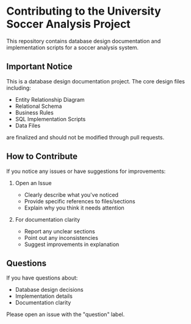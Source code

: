 # Contributing to the University Soccer Analysis Project

This repository contains database design documentation and implementation scripts for a soccer analysis system.

## Important Notice

This is a database design documentation project. The core design files including:
- Entity Relationship Diagram
- Relational Schema
- Business Rules
- SQL Implementation Scripts
- Data Files

are finalized and should not be modified through pull requests.

## How to Contribute

If you notice any issues or have suggestions for improvements:

1. Open an Issue
   - Clearly describe what you've noticed
   - Provide specific references to files/sections
   - Explain why you think it needs attention

2. For documentation clarity
   - Report any unclear sections
   - Point out any inconsistencies
   - Suggest improvements in explanation

## Questions

If you have questions about:
- Database design decisions
- Implementation details
- Documentation clarity

Please open an issue with the "question" label.
